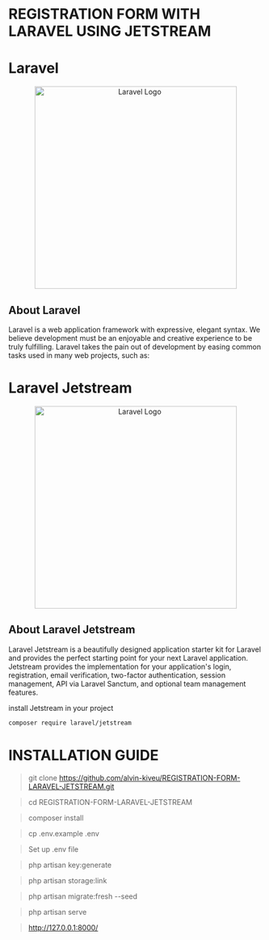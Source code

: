 # REGISTRATION FORM WITH LARAVEL USING JETSTREAM

# Laravel

<p align="center"><a href="https://laravel.com" target="_blank"><img src="https://raw.githubusercontent.com/laravel/art/master/logo-lockup/5%20SVG/2%20CMYK/1%20Full%20Color/laravel-logolockup-cmyk-red.svg" width="400" alt="Laravel Logo"></a></p>

## About Laravel

Laravel is a web application framework with expressive, elegant syntax. We believe development must be an enjoyable and creative experience to be truly fulfilling. Laravel takes the pain out of development by easing common tasks used in many web projects, such as:

# Laravel Jetstream

<p align="center"><a href="https://laravel.com" target="_blank"><img src="https://hdsbook.github.io/20201028-jetstream/jetstream-logo.svg" width="400" alt="Laravel Logo"></a></p>

## About Laravel Jetstream

Laravel Jetstream is a beautifully designed application starter kit for Laravel and provides the perfect starting point for your next Laravel application. Jetstream provides the implementation for your application's login, registration, email verification, two-factor authentication, session management, API via Laravel Sanctum, and optional team management features.

install Jetstream in your project

```md
composer require laravel/jetstream
```

# INSTALLATION GUIDE

> git clone https://github.com/alvin-kiveu/REGISTRATION-FORM-LARAVEL-JETSTREAM.git

> cd REGISTRATION-FORM-LARAVEL-JETSTREAM

> composer install

> cp .env.example .env

> Set up .env file

> php artisan key:generate

> php artisan storage:link

> php artisan migrate:fresh --seed

> php artisan serve

> http://127.0.0.1:8000/
